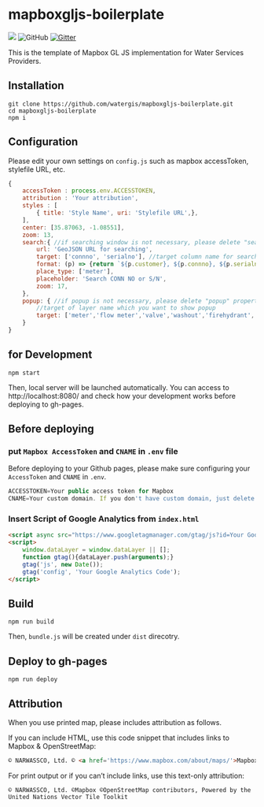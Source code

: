 # mapboxgljs-boilerplate
![](https://github.com/watergis/mapboxgljs-boilerplate/workflows/Node.js%20CI/badge.svg)
![GitHub](https://img.shields.io/github/license/watergis/mapboxgljs-boilerplate)
[![Gitter](https://badges.gitter.im/narwassco/community.svg)](https://gitter.im/narwassco/community?utm_source=badge&utm_medium=badge&utm_campaign=pr-badge)

This is the template of Mapbox GL JS implementation for Water Services Providers.

## Installation

```
git clone https://github.com/watergis/mapboxgljs-boilerplate.git
cd mapboxgljs-boilerplate
npm i
```

## Configuration
Please edit your own settings on `config.js` such as mapbox accessToken, stylefile URL, etc.

```js
{
    accessToken : process.env.ACCESSTOKEN,
    attribution : 'Your attribution',
    styles : [
        { title: 'Style Name', uri: 'Stylefile URL',}, 
    ],
    center: [35.87063, -1.08551],
    zoom: 13,
    search:{ //if searching window is not necessary, please delete "search" property from config.js
        url: 'GeoJSON URL for searching',
        target: ['connno', 'serialno'], //target column name for searching
        format: (p) => {return `${p.customer}, ${p.connno}, ${p.serialno}, ${p.village}`}, //format of searching result
        place_type: ['meter'],
        placeholder: 'Search CONN NO or S/N',
        zoom: 17,
    },
    popup: { //if popup is not necessary, please delete "popup" property from config.js
        //target of layer name which you want to show popup
        target: ['meter','flow meter','valve','washout','firehydrant','tank','pipeline'/**,'intake','wtp'*/]
    }
}
```

## for Development

```
npm start
```
Then, local server will be launched automatically. You can access to http://localhost:8080/ and check how your development works before deploying to gh-pages.

## Before deploying
### put `Mapbox AccessToken` and `CNAME` in `.env` file
Before deploying to your Github pages, please make sure configuring your `AccessToken` and `CNAME` in `.env`. 

```js
ACCESSTOKEN=Your public access token for Mapbox
CNAME=Your custom domain. If you don't have custom domain, just delete it.
```

### Insert Script of Google Analytics from `index.html`
```html
<script async src="https://www.googletagmanager.com/gtag/js?id=Your Google Analytics Code"></script>
<script>
    window.dataLayer = window.dataLayer || [];
    function gtag(){dataLayer.push(arguments);}
    gtag('js', new Date());
    gtag('config', 'Your Google Analytics Code');
</script>
```

## Build

```
npm run build
```
Then, `bundle.js` will be created under `dist` direcotry.

## Deploy to gh-pages

```
npm run deploy
```

## Attribution

When you use printed map, please includes attribution as follows.

If you can include HTML, use this code snippet that includes links to Mapbox & OpenStreetMap:
```html
© NARWASSCO, Ltd. © <a href='https://www.mapbox.com/about/maps/'>Mapbox</a> © <a href='https://www.openstreetmap.org/copyright'>OpenStreetMap</a> <strong><a href='https://www.mapbox.com/map-feedback/' target='_blank'>Improve this map</a></strong>Powered by the United Nations Vector Tile Toolkit
```

For print output or if you can’t include links, use this text-only attribution:
```
© NARWASSCO, Ltd. ©Mapbox ©OpenStreetMap contributors, Powered by the United Nations Vector Tile Toolkit
```

